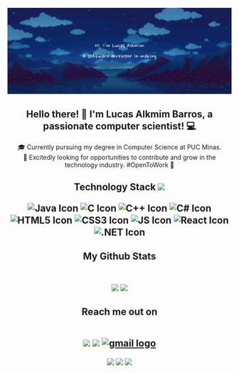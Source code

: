 
<p align="center">

<img src="https://github.com/LucasAlkmimBarros/LucasAlkmimBarros/blob/main/githubBanner.jpg" />
</p align="center">



<h2 align="center">
  Hello there! 👋 I'm Lucas Alkmim Barros, a passionate computer scientist! 💻 
</h2>  
  <p align="center">
  🎓 Currently pursuing my degree in Computer Science at PUC Minas. <br>
  🚀 Excitedly looking for opportunities to contribute and grow in the technology industry. #OpenToWork 🌟
</p>

<h2 align="center">Technology Stack <img src="https://github.com/LucasAlkmimBarros/LucasAlkmimBarros/blob/main/images/laptop.gif" width="50">
<br>

<p align="center">
   <img align="center" alt="Java Icon" height="30" width="40" src="https://cdn.jsdelivr.net/gh/devicons/devicon/icons/java/java-original.svg" >

   <img  align="center" height="30" width="40" alt="C Icon" src="https://cdn.jsdelivr.net/gh/devicons/devicon/icons/c/c-line.svg"/>

   <img  align="center" height="30" width="40" alt="C++ Icon" src="https://cdn.jsdelivr.net/gh/devicons/devicon/icons/cplusplus/cplusplus-plain.svg"/>

   <img  align="center" height="30" width="40" alt="C# Icon" src="https://cdn.jsdelivr.net/gh/devicons/devicon/icons/csharp/csharp-line.svg"/>
   
   <img  align="center" height="30" width="40" alt="HTML5 Icon" src="https://cdn.jsdelivr.net/gh/devicons/devicon/icons/html5/html5-plain-wordmark.svg" />
   
   <img  align="center" height="30" width="40" alt="CSS3 Icon" src="https://cdn.jsdelivr.net/gh/devicons/devicon/icons/css3/css3-plain-wordmark.svg" />   

   <img  align="center" height="30" width="40" alt="JS Icon" src="https://cdn.jsdelivr.net/gh/devicons/devicon/icons/javascript/javascript-plain.svg" />

   <img  align="center" height="30" width="40" alt="React Icon" src="https://cdn.jsdelivr.net/gh/devicons/devicon/icons/react/react-original.svg" />

   <img  align="center" height="30" width="40" alt=".NET Icon" src="https://cdn.jsdelivr.net/gh/devicons/devicon/icons/dot-net/dot-net-original.svg" />

</p>

</h2>

<h2 align="center">
  My Github Stats
  <br><br>
<p align = "center">
  <img  src = "https://github-readme-stats.vercel.app/api?username=LucasAlkmimBarros&show_icons=true&theme=radical&line_height=40">
  <img src = "https://github-readme-stats.vercel.app/api/top-langs/?username=LucasAlkmimBarros&hide=html,css,java,shaderlab,kotlin,hlsl&theme=radical">
</p>
</h2>

<h2 align="center">Reach me out on 
  <br><br>
  <p align="center">
<a href="https://www.instagram.com/lucas.alk/" target="_blank"><img src="https://img.shields.io/badge/-Instagram-%23E4405F?style=for-the-badge&logo=instagram&logoColor=white" target="_blank"></a>
  <a href="https://www.linkedin.com/in/lucas-alkmim-594087277/" target="_blank"><img src="https://img.shields.io/badge/-LinkedIn-%230077B5?style=for-the-badge&logo=linkedin&logoColor=white" target="_blank"></a> 
    <a href="mailto:lucasalk2005@gmail.com" target="_blank">
    <img src="https://img.shields.io/static/v1?message=Gmail&logo=gmail&label=&color=D14836&logoColor=white&labelColor=&style=for-the-badge" alt="gmail logo"  />
  </a>
</p>
</h2>
<p align="center">
 
 <img src="https://badges.pufler.dev/visits/LucasAlkmimBarros/LucasAlkmimBarros"/> 
 <img src="https://badges.pufler.dev/repos/LucasAlkmimBarros"/>
 <img src="https://badges.pufler.dev/commits/monthly/LucasAlkmimBarros"/>

</p>


